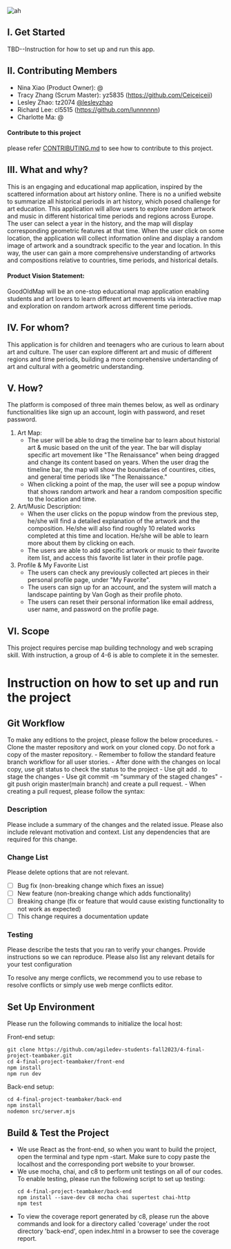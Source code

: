 ![ah](https://github.com/agiledev-students-fall2023/4-final-project-teambaker/assets/100020447/b4320f2b-92c8-4dbf-8604-4aca64a8414e)
## I. Get Started
TBD--Instruction for how to set up and run this app.

## II.  Contributing Members
- Nina Xiao (Product Owner): @
- Tracy Zhang (Scrum Master): yz5835 (https://github.com/Ceiceiceii)
- Lesley Zhao: tz2074  [@lesleyzhao](https://github.com/lesleyzhao)
- Richard Lee: cl5515 (https://github.com/lunnnnnn)
- Charlotte Ma: @


  
 #### Contribute to this project
 please refer [CONTRIBUTING.md](https://github.com/agiledev-students-fall2023/4-final-project-teambaker/blob/master/CONTRIBUTING.md) to see how to contribute to this project.
## III. What and why?
This is an engaging and educational map application, inspired by the scattered information about art history online. There is no a unified website to summarize all historical periods in art history, which posed challenge for art education. This application will allow users to explore random artwork and music in different historical time periods and regions across Europe. 
The user can select a year in the history, and the map will display corresponding geometric features at that time. When the user click on some location, the application will collect information online and display a random image of artwork and a soundtrack specific to the year and location. In this way, the user can gain a more comprehensive understanding of artworks and compositions relative to countries, time periods, and historical details.
#### Product Vision Statement: 
GoodOldMap will be an one-stop educational map application enabling students and art lovers to learn different art movements via interactive map and exploration on random artwork across different time periods.
## IV. For whom?
This application is for children and teenagers who are curious to learn about art and culture. The user can explore different art and music of different regions and time periods, building a more comprehensive undertanding of art and cultural with a geometric understanding.
## V. How?
The platform is composed of three main themes below, as well as ordinary functionalities like sign up an account, login with password, and reset password.
1. Art Map:
   - The user will be able to drag the timeline bar to learn about historial art & music based on the unit of the year. The bar will display specific art movement like "The Renaissance" when being dragged and change its content based on years. When the user drag the timeline bar, the map will show the boundaries of countires, cities, and general time periods like "The Renaissance."
   - When clicking a point of the map, the user will see a popup window that shows random artwork and hear a random composition specific to the location and time.
2. Art/Music Description:
   - When the user clicks on the popup window from the previous step, he/she will find a detailed explanation of the artwork and the composition. He/she will also find roughly 10 related works completed at this time and location. He/she will be able to learn more about them by clicking on each.
   - The users are able to add specific artwork or music to their favorite item list, and access this favorite list later in their profile page.
3. Profile & My Favorite List
    - The users can check any previously collected art pieces in their personal profile page, under "My Favorite".
    - The users can sign up for an account, and the system will match a landscape painting by Van Gogh as their profile photo.
    - The users can reset their personal information like email address, user name, and password on the profile page.
   
## VI. Scope
This project requires percise map building technology and web scraping skill. With instruction, a group of 4-6 is able to complete it in the semester.

# Instruction on how to set up and run the project 
## Git Workflow

   To make any editions to the project, please follow the below procedures.
    - Clone the master repository and work on your cloned copy. Do not fork a copy of the master repository.
    - Remember to follow the standard feature branch workflow for all user stories. 
    - After done with the changes on local copy, use git status to check the status to the project
    - Use git add . to stage the changes
    - Use git commit -m "summary of the staged changes"
    - git push origin master(main branch) and create a pull request.
    - When creating a pull request, please follow the syntax:

   
### Description

Please include a summary of the changes and the related issue. 
Please also include relevant motivation and context.
List any dependencies that are required for this change.

### Change List

Please delete options that are not relevant.

- [ ] Bug fix (non-breaking change which fixes an issue)
- [ ] New feature (non-breaking change which adds functionality)
- [ ] Breaking change (fix or feature that would cause existing functionality to not work as expected)
- [ ] This change requires a documentation update

### Testing

Please describe the tests that you ran to verify your changes.
Provide instructions so we can reproduce. Please also list any relevant details for your test configuration

To resolve any merge conflicts, we recommend you to use rebase to resolve conflicts or simply use web merge conflicts editor.


## Set Up Environment
Please run the following commands to initialize the local host: 

Front-end setup:
```
git clone https://github.com/agiledev-students-fall2023/4-final-project-teambaker.git
cd 4-final-project-teambaker/front-end
npm install
npm run dev
```
Back-end setup:
```
cd 4-final-project-teambaker/back-end
npm install
nodemon src/server.mjs
```
## Build & Test the Project

   - We use React as the front-end, so when you want to build the project, open the terminal and type npm -start. Make sure to copy paste the localhost and the corresponding port website to your browser.
   - We use mocha, chai, and c8 to perform unit testings on all of our codes. To enable testing, please run the following script to set up testing: 
      ```
      cd 4-final-project-teambaker/back-end
      npm install --save-dev c8 mocha chai supertest chai-http
      npm test
      ```
   -  To view the coverage report generated by c8, please run the above commands and look for a directory called 'coverage' under the root directory 'back-end', open index.html in a browser to see the coverage report.
